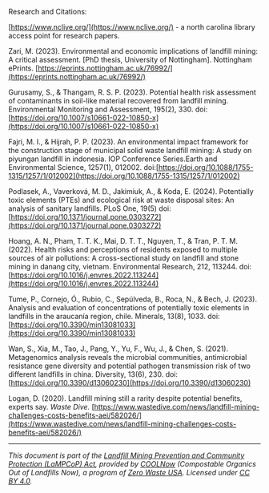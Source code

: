 Research and Citations:

[https://www.nclive.org/](https://www.nclive.org/) \- a north carolina library access point for research papers.

Zari, M. (2023). Environmental and economic implications of landfill mining: A critical assessment. \[PhD thesis, University of Nottingham\]. Nottingham ePrints. [https://eprints.nottingham.ac.uk/76992/](https://eprints.nottingham.ac.uk/76992/) 

Gurusamy, S., & Thangam, R. S. P. (2023). Potential health risk assessment of contaminants in soil-like material recovered from landfill mining. Environmental Monitoring and Assessment, 195(2), 330\. doi:[https://doi.org/10.1007/s10661-022-10850-x](https://doi.org/10.1007/s10661-022-10850-x)

Fajri, M. I., & Hijrah, P. P. (2023). An environmental impact framework for the construction stage of municipal solid waste landfill mining: A study on piyungan landfill in indonesia. IOP Conference Series.Earth and Environmental Science, 1257(1), 012002\. doi:[https://doi.org/10.1088/1755-1315/1257/1/012002](https://doi.org/10.1088/1755-1315/1257/1/012002)

Podlasek, A., Vaverková, M. D., Jakimiuk, A., & Koda, E. (2024). Potentially toxic elements (PTEs) and ecological risk at waste disposal sites: An analysis of sanitary landfills. PLoS One, 19(5) doi:[https://doi.org/10.1371/journal.pone.0303272](https://doi.org/10.1371/journal.pone.0303272)

Hoang, A. N., Pham, T. T. K., Mai, D. T. T., Nguyen, T., & Tran, P. T. M. (2022). Health risks and perceptions of residents exposed to multiple sources of air pollutions: A cross-sectional study on landfill and stone mining in danang city, vietnam. Environmental Research, 212, 113244\. doi:[https://doi.org/10.1016/j.envres.2022.113244](https://doi.org/10.1016/j.envres.2022.113244)

Tume, P., Cornejo, Ó., Rubio, C., Sepúlveda, B., Roca, N., & Bech, J. (2023). Analysis and evaluation of concentrations of potentially toxic elements in landfills in the araucanía region, chile. Minerals, 13(8), 1033\. doi:[https://doi.org/10.3390/min13081033](https://doi.org/10.3390/min13081033) 

Wan, S., Xia, M., Tao, J., Pang, Y., Yu, F., Wu, J., & Chen, S. (2021). Metagenomics analysis reveals the microbial communities, antimicrobial resistance gene diversity and potential pathogen transmission risk of two different landfills in china. Diversity, 13(6), 230\. doi:[https://doi.org/10.3390/d13060230](https://doi.org/10.3390/d13060230)

Logan, D. (2020). Landfill mining still a rarity despite potential benefits, experts say. *Waste Dive.* [https://www.wastedive.com/news/landfill-mining-challenges-costs-benefits-aei/582026/](https://www.wastedive.com/news/landfill-mining-challenges-costs-benefits-aei/582026/)


---

*This document is part of the [Landfill Mining Prevention and Community Protection (LaMPCoP) Act](https://github.com/kcoolnow/LaMPCoP_Act), provided by [COOLNow](https://coolnow.org) (Compostable Organics Out of Landfills Now), a program of [Zero Waste USA](https://zerowasteusa.org). Licensed under [CC BY 4.0](http://creativecommons.org/licenses/by/4.0/).*
